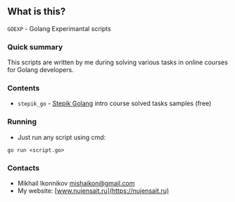 ## What is this? 

``GOEXP`` - Golang Experimantal scripts

### Quick summary
This scripts are written by me during solving various tasks in online courses for Golang developers.

### Contents 
* ``stepik_go`` - [Stepik Golang](https://stepik.org/course/54403/syllabus) intro course solved tasks samples (free)

### Running

* Just run any script using cmd:
```
go run <script.go>
```

### Contacts 
* Mikhail Ikonnikov [<mishaikon@gmail.com>](mailto:mishaikon@gmail.com)
* My website: [www.nujensait.ru](https://nujensait.ru)